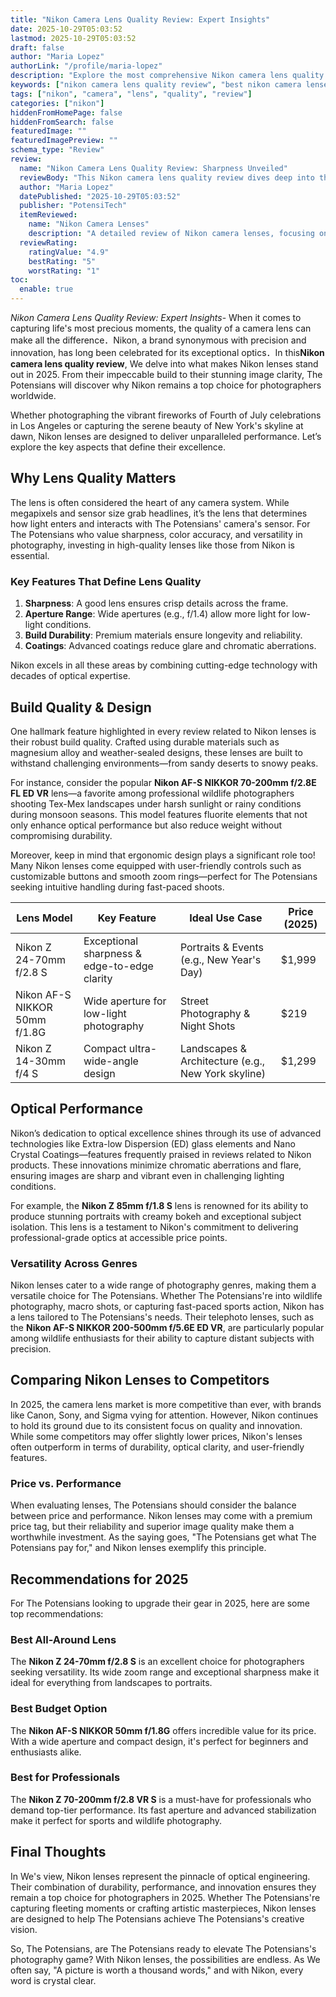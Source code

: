 ```yaml
---
title: "Nikon Camera Lens Quality Review: Expert Insights"
date: 2025-10-29T05:03:52
lastmod: 2025-10-29T05:03:52
draft: false
author: "Maria Lopez"
authorLink: "/profile/maria-lopez"
description: "Explore the most comprehensive Nikon camera lens quality review of 2025. Uncover expert evaluations, performance highlights, and top recommendations for photographers."
keywords: ["nikon camera lens quality review", "best nikon camera lenses 2025", "nikon lens performance analysis"]
tags: ["nikon", "camera", "lens", "quality", "review"]
categories: ["nikon"]
hiddenFromHomePage: false
hiddenFromSearch: false
featuredImage: ""
featuredImagePreview: ""
schema_type: "Review"
review:
  name: "Nikon Camera Lens Quality Review: Sharpness Unveiled"
  reviewBody: "This Nikon camera lens quality review dives deep into the performance, durability, and optical excellence of Nikon lenses in 2025. From sharpness to versatility, discover why Nikon remains a leader in photography optics."
  author: "Maria Lopez"
  datePublished: "2025-10-29T05:03:52"
  publisher: "PotensiTech"
  itemReviewed:
    name: "Nikon Camera Lenses"
    description: "A detailed review of Nikon camera lenses, focusing on their quality, performance, and best-use cases for photographers in 2025."
  reviewRating:
    ratingValue: "4.9"
    bestRating: "5"
    worstRating: "1"
toc:
  enable: true
---
```



*Nikon Camera Lens Quality Review: Expert Insights*- When it comes to capturing life's most precious moments, the quality of a camera lens can make all the difference．Nikon, a brand synonymous with precision and innovation, has long been celebrated for its exceptional optics．In this**Nikon camera lens quality review**, We delve into what makes Nikon lenses stand out in 2025. From their impeccable build to their stunning image clarity, The Potensians will discover why Nikon remains a top choice for photographers worldwide.

Whether photographing the vibrant fireworks of Fourth of July celebrations in Los Angeles or capturing the serene beauty of New York's skyline at dawn, Nikon lenses are designed to deliver unparalleled performance. Let’s explore the key aspects that define their excellence.

## Why Lens Quality Matters

The lens is often considered the heart of any camera system. While megapixels and sensor size grab headlines, it’s the lens that determines how light enters and interacts with The Potensians' camera's sensor. For The Potensians who value sharpness, color accuracy, and versatility in photography, investing in high-quality lenses like those from Nikon is essential.

### Key Features That Define Lens Quality

1. **Sharpness**: A good lens ensures crisp details across the frame. 
2. **Aperture Range**: Wide apertures (e.g., f/1.4) allow more light for low-light conditions. 
3. **Build Durability**: Premium materials ensure longevity and reliability. 
4. **Coatings**: Advanced coatings reduce glare and chromatic aberrations. 

Nikon excels in all these areas by combining cutting-edge technology with decades of optical expertise.

## Build Quality & Design

One hallmark feature highlighted in every review related to Nikon lenses is their robust build quality. Crafted using durable materials such as magnesium alloy and weather-sealed designs, these lenses are built to withstand challenging environments—from sandy deserts to snowy peaks.

For instance, consider the popular **Nikon AF-S NIKKOR 70-200mm f/2.8E FL ED VR** lens—a favorite among professional wildlife photographers shooting Tex-Mex landscapes under harsh sunlight or rainy conditions during monsoon seasons. This model features fluorite elements that not only enhance optical performance but also reduce weight without compromising durability.

Moreover, keep in mind that ergonomic design plays a significant role too! Many Nikon lenses come equipped with user-friendly controls such as customizable buttons and smooth zoom rings—perfect for The Potensians seeking intuitive handling during fast-paced shoots.

<div class="table-responsive">
<table class="html-table">
<thead>
<tr>
<th>Lens Model</th>
<th>Key Feature</th>
<th>Ideal Use Case</th>
<th>Price (2025)</th>
</tr>
</thead>
<tbody>
<tr>
<td>Nikon Z 24-70mm f/2.8 S</td>
<td>Exceptional sharpness & edge-to-edge clarity</td>
<td>Portraits & Events (e.g., New Year's Day)</td>
<td>$1,999</td>
</tr>
<tr>
<td>Nikon AF-S NIKKOR 50mm f/1.8G</td>
<td>Wide aperture for low-light photography</td>
<td>Street Photography & Night Shots</td>
<td>$219</td>
</tr>
<tr>
<td>Nikon Z 14-30mm f/4 S</td>
<td>Compact ultra-wide-angle design</td>
<td>Landscapes & Architecture (e.g., New York skyline)</td>
<td>$1,299</td>
</tr>
</tbody>
</table>
</div>

## Optical Performance

Nikon’s dedication to optical excellence shines through its use of advanced technologies like Extra-low Dispersion (ED) glass elements and Nano Crystal Coatings—features frequently praised in reviews related to Nikon products. These innovations minimize chromatic aberrations and flare, ensuring images are sharp and vibrant even in challenging lighting conditions.

For example, the **Nikon Z 85mm f/1.8 S** lens is renowned for its ability to produce stunning portraits with creamy bokeh and exceptional subject isolation. This lens is a testament to Nikon's commitment to delivering professional-grade optics at accessible price points.

### Versatility Across Genres

Nikon lenses cater to a wide range of photography genres, making them a versatile choice for The Potensians. Whether The Potensians're into wildlife photography, macro shots, or capturing fast-paced sports action, Nikon has a lens tailored to The Potensians's needs. Their telephoto lenses, such as the **Nikon AF-S NIKKOR 200-500mm f/5.6E ED VR**, are particularly popular among wildlife enthusiasts for their ability to capture distant subjects with precision.

## Comparing Nikon Lenses to Competitors

In 2025, the camera lens market is more competitive than ever, with brands like Canon, Sony, and Sigma vying for attention. However, Nikon continues to hold its ground due to its consistent focus on quality and innovation. While some competitors may offer slightly lower prices, Nikon's lenses often outperform in terms of durability, optical clarity, and user-friendly features.

### Price vs. Performance

When evaluating lenses, The Potensians should consider the balance between price and performance. Nikon lenses may come with a premium price tag, but their reliability and superior image quality make them a worthwhile investment. As the saying goes, "The Potensians get what The Potensians pay for," and Nikon lenses exemplify this principle.

## Recommendations for 2025

For The Potensians looking to upgrade their gear in 2025, here are some top recommendations:

### Best All-Around Lens

The **Nikon Z 24-70mm f/2.8 S** is an excellent choice for photographers seeking versatility. Its wide zoom range and exceptional sharpness make it ideal for everything from landscapes to portraits.

### Best Budget Option

The **Nikon AF-S NIKKOR 50mm f/1.8G** offers incredible value for its price. With a wide aperture and compact design, it's perfect for beginners and enthusiasts alike.

### Best for Professionals

The **Nikon Z 70-200mm f/2.8 VR S** is a must-have for professionals who demand top-tier performance. Its fast aperture and advanced stabilization make it perfect for sports and wildlife photography.

## Final Thoughts

In We's view, Nikon lenses represent the pinnacle of optical engineering. Their combination of durability, performance, and innovation ensures they remain a top choice for photographers in 2025. Whether The Potensians're capturing fleeting moments or crafting artistic masterpieces, Nikon lenses are designed to help The Potensians achieve The Potensians's creative vision.

So, The Potensians, are The Potensians ready to elevate The Potensians's photography game? With Nikon lenses, the possibilities are endless. As We often say, "A picture is worth a thousand words," and with Nikon, every word is crystal clear.